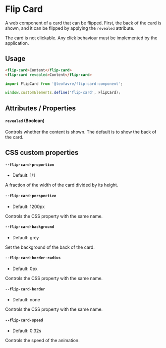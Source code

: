 # Flip Card

A web component of a card that can be flipped. First, the back of the card is shown, and it can be flipped by applying the `revealed` attribute.

The card is not clickable. Any click behaviour must be implemented by the application.


## Usage

```html
<flip-card>Content</flip-card>
<flip-card revealed>Content</flip-card>
```

```javascript
import FlipCard from '@leofavre/flip-card-component';

window.customElements.define('flip-card', FlipCard);
```


## Attributes / Properties

#### `revealed` (Boolean)
Controls whether the content is shown. The default is to show the back of the card.


## CSS custom properties

#### `--flip-card-proportion`
- Default: 1/1

A fraction of the width of the card divided by its height.

#### `--flip-card-perspective`
- Default: 1200px

Controls the CSS property with the same name.

#### `--flip-card-background`
- Default: grey

Set the background of the back of the card.

#### `--flip-card-border-radius`
- Default: 0px

Controls the CSS property with the same name.

#### `--flip-card-border`
- Default: none

Controls the CSS property with the same name.

#### `--flip-card-speed`
- Default: 0.32s

Controls the speed of the animation.
